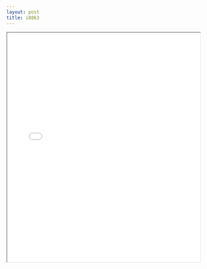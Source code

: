 ```yaml
---
layout: post
title: i8863
---
```


<div class="pdf-container">
<iframe src="/ea/assets/pdfs/pubs.n.ins/i8863.pdf" height="600" width="100%" allowFullScreen="true"></iframe>
</div>

